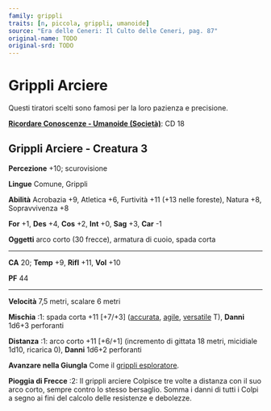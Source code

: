 ```yaml
---
family: grippli
traits: [n, piccola, grippli, umanoide]
source: "Era delle Ceneri: Il Culto delle Ceneri, pag. 87"
original-name: TODO
original-srd: TODO
---
```


# Grippli Arciere

Questi tiratori scelti sono famosi per la loro pazienza e precisione.

**[Ricordare Conoscenze - Umanoide (Società)](/azioni/abilita/ricordare-conoscenze)**:
CD 18

## Grippli Arciere - Creatura 3

**Percezione** +10; scurovisione

**Lingue** Comune, Grippli

**Abilità** Acrobazia +9, Atletica +6, Furtività +11 (+13 nelle foreste), Natura
+8, Sopravvivenza +8

**For** +1, **Des** +4, **Cos** +2, **Int** +0, **Sag** +3, **Car** -1

**Oggetti** arco corto (30 frecce), armatura di cuoio, spada corta

---

**CA** 20; **Temp** +9, **Rifl** +11, **Vol** +10

**PF** 44

---

**Velocità** 7,5 metri, scalare 6 metri

**Mischia** :1: spada corta +11 \[+7/+3] ([accurata](/tratti/accurata),
[agile](/tratti/agile), [versatile](/tratti/versatile) T), **Danni** 1d6+3
perforanti

**Distanza** :1: arco corto +11 \[+6/+1] (incremento di gittata 18 metri,
micidiale 1d10, ricarica 0), **Danni** 1d6+2 perforanti

**Avanzare nella Giungla** Come il
[grippli esploratore](/creature/grippli-esploratore).

**Pioggia di Frecce** :2: Il grippli arciere Colpisce tre volte a distanza con
il suo arco corto, sempre contro lo stesso bersaglio. Somma i danni di tutti i
Colpi a segno ai fini del calcolo delle resistenze e debolezze.
